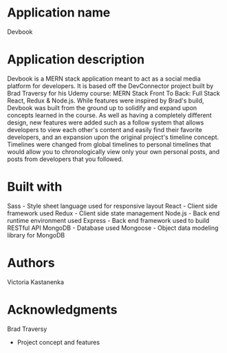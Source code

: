 # Application name
Devbook

# Application description
Devbook is a MERN stack application meant to act as a social media platform for developers. It is based off the DevConnector project built by Brad Traversy for his Udemy course: MERN Stack Front To Back: Full Stack React, Redux & Node.js. While features were inspired by Brad's build, Devbook was built from the ground up to solidify and expand upon concepts learned in the course. As well as having a completely different design, new features were added such as a follow system that allows developers to view each other's content and easily find their favorite developers, and an expansion upon the original project's timeline concept. Timelines were changed from global timelines to personal timelines that would allow you to chronologically view only your own personal posts, and posts from developers that you followed.

# Built with
Sass - Style sheet language used for responsive layout
React - Client side framework used
Redux - Client side state management
Node.js - Back end runtime environment used
Express - Back end framework used to build RESTful API
MongoDB - Database used
Mongoose - Object data modeling library for MongoDB

# Authors
Victoria Kastanenka

# Acknowledgments
Brad Traversy
- Project concept and features